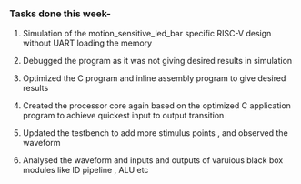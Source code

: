 ### Tasks done this week- 

1. Simulation of the motion_sensitive_led_bar specific RISC-V design without UART loading the memory
  
2. Debugged the program as it was not giving desired results in simulation 

3. Optimized the C program and inline assembly program to give desired results

4. Created the processor core again based on the optimized C application program to achieve quickest input to output transition

5. Updated the testbench to add more stimulus points , and observed the waveform

6. Analysed the waveform and inputs and outputs of varuious black box modules like ID pipeline , ALU etc
